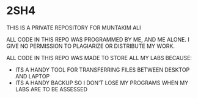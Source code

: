 # 2SH4

THIS IS A PRIVATE REPOSITORY FOR MUNTAKIM ALI

ALL CODE IN THIS REPO WAS PROGRAMMED BY ME, AND ME ALONE.
I GIVE NO PERMISSION TO PLAGIARIZE OR DISTRIBUTE MY WORK.

ALL CODE IN THIS REPO WAS MADE TO STORE ALL MY LABS BECAUSE:
  - ITS A HANDY TOOL FOR TRANSFERRING FILES BETWEEN DESKTOP AND LAPTOP
  - ITS A HANDY BACKUP SO I DON'T LOSE MY PROGRAMS WHEN MY LABS ARE TO BE ASSESSED
